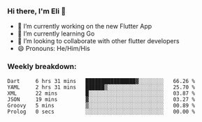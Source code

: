### Hi there, I'm Eli 👋
- 🔭 I’m currently working on the new Flutter App
- 🌱 I’m currently learning Go
- 🦄 I’m looking to collaborate with other flutter developers
- 😄 Pronouns: He/Him/His

### Weekly breakdown:
<!--START_SECTION:waka-->

```text
Dart     6 hrs 31 mins   ████████████████▓░░░░░░░░   66.26 %
YAML     2 hrs 31 mins   ██████▒░░░░░░░░░░░░░░░░░░   25.70 %
XML      22 mins         █░░░░░░░░░░░░░░░░░░░░░░░░   03.87 %
JSON     19 mins         ▓░░░░░░░░░░░░░░░░░░░░░░░░   03.27 %
Groovy   5 mins          ▒░░░░░░░░░░░░░░░░░░░░░░░░   00.89 %
Prolog   0 secs          ░░░░░░░░░░░░░░░░░░░░░░░░░   00.00 %
```

<!--END_SECTION:waka-->

